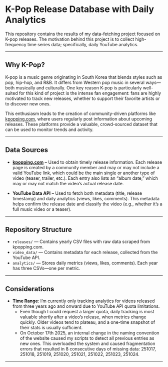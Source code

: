 # K-Pop Release Database with Daily Analytics

This repository contains the results of my data-fetching project focused on K-pop releases. The motivation behind this project is to collect high-frequency time series data; specifically, daily YouTube analytics.

---

## Why K-Pop?

K-pop is a music genre originating in South Korea that blends styles such as pop, hip-hop, and R&B. It differs from Western pop music in several ways—both musically and culturally. One key reason K-pop is particularly well-suited for this kind of project is the intense fan engagement: fans are highly motivated to track new releases, whether to support their favorite artists or to discover new ones.

This enthusiasm leads to the creation of community-driven platforms like [kpopping.com](https://kpopping.com), where users regularly post information about upcoming releases. These platforms provide a valuable, crowd-sourced dataset that can be used to monitor trends and activity.

---

## Data Sources

- **[kpopping.com](https://kpopping.com)** – Used to obtain timely release information. Each release page is created by a community member and may or may not include a valid YouTube link, which could be the main single or another type of video (teaser, trailer, etc.). Each entry also lists an “album date,” which may or may not match the video’s actual release date.

- **YouTube Data API** – Used to fetch both metadata (title, release timestamp) and daily analytics (views, likes, comments). This metadata helps confirm the release date and classify the video (e.g., whether it’s a full music video or a teaser).

---

## Repository Structure

- `releases/` — Contains yearly CSV files with raw data scraped from kpopping.com.
- `video_data/` — Contains metadata for each release, collected from the YouTube API.
- `analytics/` — Stores daily metrics (views, likes, comments). Each year has three CSVs—one per metric.


---

## Considerations

- **Time Range**: I’m currently only tracking analytics for videos released from three years ago and onward due to YouTube API quota limitations. 
  - Even though I could request a larger quota, daily tracking is most valuable shortly after a video’s release, when metrics change quickly. Older videos tend to plateau, and a one-time snapshot of their stats is usually sufficient.
  - On October 17th 2025, an internal change in the naming convention of the website caused my scripts to detect all previous entries as new ones.
This overloaded the system and caused fragmentation errors that resulted in 8 consecutive days of missing data: 251017, 251018, 251019, 251020, 251021, 251022, 251023, 251024.

<!--
- **Release Dates vs. Analytics Start Dates**:  
  - It is worth noting that the first day a video appears in the analytics dataset does **not** necessarily correspond to its actual release date.  
  To determine the true release date, cross-reference with the corresponding CSVs in `video_data/`.
-->

---
